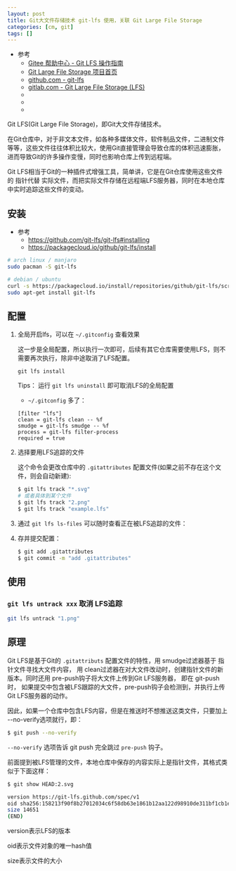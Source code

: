 ```yaml
---
layout: post
title: Git大文件存储技术 git-lfs 使用，关联 Git Large File Storage
categories: [cm, git]
tags: []
---
```


* 参考
  * [Gitee 帮助中心 - Git LFS 操作指南](https://gitee.com/help/articles/4235#article-header0)
  * [Git Large File Storage 项目首页](https://git-lfs.github.com)
  * [github.com - git-lfs](https://github.com/git-lfs/git-lfs)
  * [gitlab.com - Git Large File Storage (LFS) ](https://docs.gitlab.com/ee/topics/git/lfs/)
  * []()
  * []()
  * []()


Git LFS(Git Large File Storage)，即Git大文件存储技术。

在Git仓库中，对于非文本文件，如各种多媒体文件，软件制品文件，二进制文件等等，这些文件往往体积比较大，使用Git直接管理会导致仓库的体积迅速膨胀，进而导致Git的许多操作变慢，同时也影响仓库上传到远程端。

Git LFS相当于Git的一种插件式增强工具，简单讲，它是在Git仓库使用这些文件的 指针代替 实际文件，而把实际文件存储在远程端LFS服务器，同时在本地仓库中实时追踪这些文件的变动。


## 安装

* 参考
  * <https://github.com/git-lfs/git-lfs#installing>
  * <https://packagecloud.io/github/git-lfs/install>

~~~sh
# arch linux / manjaro
sudo pacman -S git-lfs
~~~

~~~sh
# debian / ubuntu
curl -s https://packagecloud.io/install/repositories/github/git-lfs/script.deb.sh | sudo bash
sudo apt-get install git-lfs
~~~


## 配置

1. 全局开启lfs，可以在 `~/.gitconfig` 查看效果

    这一步是全局配置，所以执行一次即可，后续有其它仓库需要使用LFS，则不需要再次执行，除非中途取消了LFS配置。

    ~~~
    git lfs install
    ~~~

    Tips： 运行 `git lfs uninstall` 即可取消LFS的全局配置

    * `~/.gitconfig` 多了：
    ~~~
    [filter "lfs"]
    clean = git-lfs clean -- %f
    smudge = git-lfs smudge -- %f
    process = git-lfs filter-process
    required = true
    ~~~

1. 选择要用LFS追踪的文件

    这个命令会更改仓库中的 `.gitattributes` 配置文件(如果之前不存在这个文件，则会自动新建):

    ~~~sh
    $ git lfs track "*.svg"
    # 或者具体到某个文件
    $ git lfs track "2.png"
    $ git lfs track "example.lfs"
    ~~~

1. 通过 `git lfs ls-files` 可以随时查看正在被LFS追踪的文件：

1. 存并提交配置：

    ~~~sh
    $ git add .gitattributes
    $ git commit -m "add .gitattributes"
    ~~~



## 使用


### `git lfs untrack xxx` 取消 LFS追踪

~~~sh
git lfs untrack "1.png"
~~~



## 原理

Git LFS是基于Git的 `.gitattributs` 配置文件的特性，用 smudge过滤器基于 指针文件寻找大文件内容， 用 clean过滤器在对大文件改动时，创建指针文件的新版本。同时还用 pre-push钩子将大文件上传到Git LFS服务器， 即在 git-push时， 如果提交中包含被LFS跟踪的大文件，pre-push钩子会检测到，并执行上传Git LFS服务器的动作。

因此，如果一个仓库中包含LFS内容，但是在推送时不想推送这类文件，只要加上 --no-verify选项就行，即：

~~~sh
$ git push --no-verify
~~~

`--no-verify` 选项告诉 git push 完全跳过 `pre-push` 钩子。

前面提到被LFS管理的文件，本地仓库中保存的内容实际上是指针文件，其格式类似于下面这样：

~~~sh
$ git show HEAD:2.svg

version https://git-lfs.github.com/spec/v1
oid sha256:158213f90f8b27012034c6f58db63e1861b12aa122d98910de311bf1cb1e50a0
size 14651
(END)
~~~

version表示LFS的版本

oid表示文件对象的唯一hash值

size表示文件的大小



